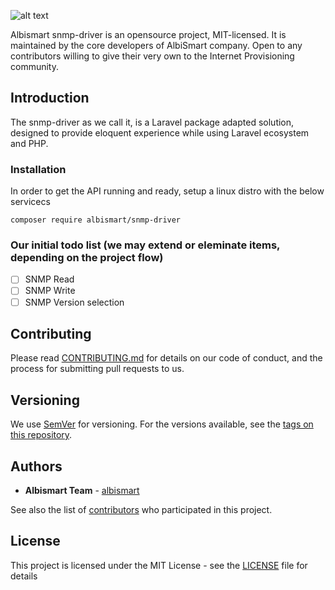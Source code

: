 ![alt text](http://cdn.albismart.cloud/logo.svg "Logo")

Albismart snmp-driver is an opensource project, MIT-licensed. It is maintained by the core developers of AlbiSmart company. Open to any contributors willing to give their very own to the Internet Provisioning community.

## Introduction
The snmp-driver as we call it, is a Laravel package adapted solution, designed to provide eloquent experience while using Laravel ecosystem and PHP.

### Installation

In order to get the API running and ready, setup a linux distro with the below servicecs

```composer require albismart/snmp-driver```

### Our initial todo list (we may extend or eleminate items, depending on the project flow)

- [ ] SNMP Read
- [ ] SNMP Write
- [ ] SNMP Version selection

## Contributing

Please read [CONTRIBUTING.md](https://gist.github.com/PurpleBooth/b24679402957c63ec426) for details on our code of conduct, and the process for submitting pull requests to us.

## Versioning

We use [SemVer](http://semver.org/) for versioning. For the versions available, see the [tags on this repository](https://github.com/albismart/client-api/tags). 

## Authors

* **Albismart Team** - [albismart](https://github.com/orgs/albismart/teams/engineers)

See also the list of [contributors](https://github.com/albismart/client-api/contributors) who participated in this project.

## License

This project is licensed under the MIT License - see the [LICENSE](LICENSE) file for details

